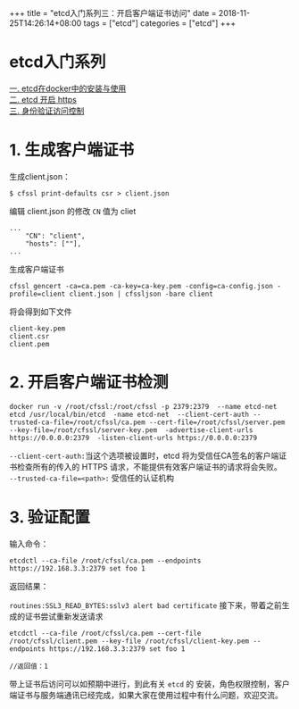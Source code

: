 +++
title = "etcd入门系列三：开启客户端证书访问"
date = 2018-11-25T14:26:14+08:00
tags = ["etcd"]
categories = ["etcd"]
+++

# etcd入门系列
[一. etcd在docker中的安装与使用](http://www.artacode.com/posts/etcd/install/)  
[二. etcd 开启 https](http://www.artacode.com/posts/etcd/enable-https/)  
[三. 身份验证访问控制](http://www.artacode.com/posts/etcd/enable-https/)  
# 1. 生成客户端证书
生成client.json：

	$ cfssl print-defaults csr > client.json

编辑 client.json 的修改 `CN` 值为 cliet
```
...
    "CN": "client",
    "hosts": [""],
...
```

生成客户端证书

	cfssl gencert -ca=ca.pem -ca-key=ca-key.pem -config=ca-config.json -profile=client client.json | cfssljson -bare client
将会得到如下文件
```
client-key.pem
client.csr
client.pem
```

# 2. 开启客户端证书检测

```
docker run -v /root/cfssl:/root/cfssl -p 2379:2379  --name etcd-net etcd /usr/local/bin/etcd  -name etcd-net  --client-cert-auth --trusted-ca-file=/root/cfssl/ca.pem --cert-file=/root/cfssl/server.pem --key-file=/root/cfssl/server-key.pem  -advertise-client-urls https://0.0.0.0:2379  -listen-client-urls https://0.0.0.0:2379
```

`--client-cert-auth:`当这个选项被设置时，etcd 将为受信任CA签名的客户端证书检查所有的传入的 HTTPS 请求，不能提供有效客户端证书的请求将会失败。  
`--trusted-ca-file=<path>:` 受信任的认证机构
# 3. 验证配置
输入命令：

	etcdctl --ca-file /root/cfssl/ca.pem --endpoints https://192.168.3.3:2379 set foo 1

返回结果：

``
routines:SSL3_READ_BYTES:sslv3 alert bad certificate
``
接下来，带着之前生成的证书尝试重新发送请求
```
etcdctl --ca-file /root/cfssl/ca.pem --cert-file /root/cfssl/client.pem --key-file /root/cfssl/client-key.pem --endpoints https://192.168.3.3:2379 set foo 1

//返回值：1
```
带上证书后访问可以如预期中进行，到此有关 `etcd` 的 安装，角色权限控制，客户端证书与服务端通讯已经完成，如果大家在使用过程中有什么问题，欢迎交流。
